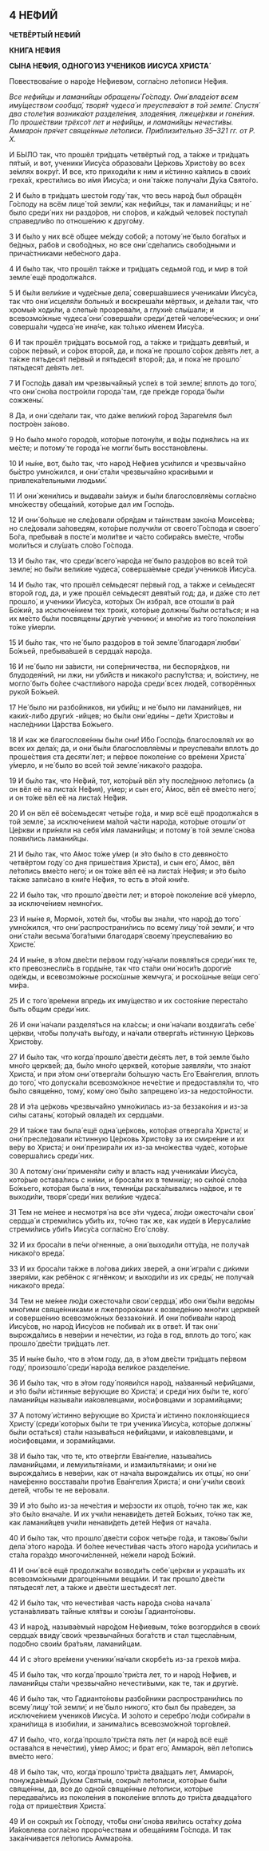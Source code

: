 ## 4 НЕ́ФИЙ

**ЧЕТВЁРТЫЙ НЕ́ФИЙ**

**КНИ́ГА НЕ́ФИЯ**

**СЫ́НА НЕ́ФИЯ, ОДНОГО́ ИЗ УЧЕНИКО́В ИИСУ́СА ХРИСТА́**

Повествова́ние о наро́де Не́фиевом, согла́сно ле́тописи Не́фия.

_Все нефи́йцы и ламани́йцы обращены́ Го́споду. Они́ владе́ют всем иму́ществом сообща́, творя́т чудеса́ и преуспева́ют в той земле́. Спустя́ два столе́тия возника́ют разделе́ния, злодея́ния, лжеце́ркви и гоне́ния. По проше́ствии трёхсо́т лет и нефи́йцы, и ламани́йцы нечести́вы. Аммаро́н пря́чет свяще́нные ле́тописи. Приблизи́тельно 35–321 гг. от Р. Х._

И БЫ́ЛО так, что прошёл три́дцать четвёртый год, а та́кже и три́дцать пя́тый, и вот, ученики́ Иису́са образова́ли Це́рковь Христо́ву во всех зе́млях вокру́г. И все, кто приходи́ли к ним и и́стинно ка́ялись в свои́х греха́х, крести́лись во и́мя Иису́са; и они́ та́кже получа́ли Ду́ха Свято́го.

2 И бы́ло в три́дцать шесто́м году́ так, что весь наро́д был обращён Го́споду на всём лице́ той земли́, как нефи́йцы, так и ламани́йцы; и не́ было среди́ них ни раздо́ров, ни спо́ров, и ка́ждый челове́к поступа́л справедли́во по отноше́нию к друго́му.

3 И бы́ло у них всё о́бщее ме́жду собо́й; а потому́ не́ было бога́тых и бе́дных, рабо́в и свобо́дных, но все они́ сде́лались свобо́дными и прича́стниками небе́сного да́ра.

4 И бы́ло так, что прошёл та́кже и три́дцать седьмо́й год, и мир в той земле́ ещё продолжа́лся.

5 И бы́ли вели́кие и чуде́сные дела́, соверша́вшиеся ученика́ми Иису́са, так что они́ исцеля́ли больны́х и воскреша́ли мёртвых, и де́лали так, что хромы́е ходи́ли, а слепы́е прозрева́ли, а глухи́е слы́шали; и всевозмо́жные чудеса́ они́ соверша́ли среди́ дете́й челове́ческих; и они́ соверша́ли чудеса́ не ина́че, как то́лько и́менем Иису́са.

6 И так прошёл три́дцать восьмо́й год, а та́кже и три́дцать девя́тый, и со́рок пе́рвый, и со́рок второ́й, да, и пока́ не прошло́ со́рок де́вять лет, а та́кже пятьдеся́т пе́рвый и пятьдеся́т второ́й; да, и пока́ не прошло́ пятьдеся́т де́вять лет.

7 И Госпо́дь дава́л им чрезвыча́йный успе́х в той земле́; вплоть до того́, что они́ сно́ва постро́или города́ там, где пре́жде города́ бы́ли сожжены́.

8 Да, и они́ сде́лали так, что да́же вели́кий го́род Зараге́мля был постро́ен за́ново.

9 Но бы́ло мно́го городо́в, кото́рые потону́ли, и во́ды подня́лись на их ме́сте; и потому́ те города́ не могли́ быть восстано́влены.

10 И ны́не, вот, бы́ло так, что наро́д Не́фиев уси́лился и чрезвыча́йно бы́стро умно́жился, и они́ ста́ли чрезвыча́йно краси́выми и привлека́тельными людьми́.

11 И они́ жени́лись и выдава́ли за́муж и бы́ли благословля́емы согла́сно мно́жеству обеща́ний, кото́рые дал им Госпо́дь.

12 И они́ бо́льше не сле́довали обря́дам и та́инствам зако́на Моисе́ева; но сле́довали за́поведям, кото́рые получи́ли от своего́ Го́спода и своего́ Бо́га, пребыва́я в посте́ и моли́тве и ча́сто собира́ясь вме́сте, что́бы моли́ться и слу́шать сло́во Го́спода.

13 И бы́ло так, что среди́ всего́ наро́да не́ было раздо́ров во всей той земле́; но бы́ли вели́кие чудеса́, соверша́емые среди́ ученико́в Иису́са.

14 И бы́ло так, что прошёл се́мьдесят пе́рвый год, а та́кже и се́мьдесят второ́й год, да, и уже прошёл се́мьдесят девя́тый год; да, и да́же сто лет прошло́, и ученики́ Иису́са, кото́рых Он избра́л, все отошли́ в рай Бо́жий, за исключе́нием тех трои́х, кото́рые должны́ бы́ли оста́ться; и на их ме́сто бы́ли посвящены́ други́е ученики́; и мно́гие из того́ поколе́ния то́же у́мерли.

15 И бы́ло так, что не́ было раздо́ров в той земле́ благодаря́ любви́ Бо́жьей, пребыва́вшей в сердца́х наро́да.

16 И не́ было ни за́висти, ни сопе́рничества, ни беспоря́дков, ни блудодея́ний, ни лжи, ни уби́йств и никако́го распу́тства; и, во́истину, не могло́ быть бо́лее счастли́вого наро́да среди́ всех люде́й, сотворённых руко́й Бо́жьей.

17 Не́ было ни разбо́йников, ни уби́йц; и не́ было ни ламани́йцев, ни каки́х-ли́бо други́х -и́йцев; но бы́ли они́ еди́ны – де́ти Христо́вы и насле́дники Ца́рства Бо́жьего.

18 И как же благослове́нны бы́ли они́! И́бо Госпо́дь благословля́л их во всех их дела́х; да, и они́ бы́ли благословля́емы и преуспева́ли вплоть до проше́ствия ста десяти́ лет; и пе́рвое поколе́ние со вре́мени Христа́ у́мерло, и не́ было во всей той земле́ никако́го раздо́ра.

19 И бы́ло так, что Не́фий, тот, кото́рый вёл э́ту после́днюю ле́топись (а он вёл её на листа́х Не́фия), у́мер; и сын его́, А́мос, вёл её вме́сто него́; и он то́же вёл её на листа́х Не́фия.

20 И он вёл её во́семьдесят четы́ре го́да, и мир всё ещё продолжа́лся в той земле́, за исключе́нием ма́лой ча́сти наро́да, кото́рые отошли́ от Це́ркви и при́няли на себя́ и́мя ламани́йцы; и потому́ в той земле́ сно́ва появи́лись ламани́йцы.

21 И бы́ло так, что А́мос то́же у́мер (и э́то бы́ло в сто девяно́сто четвёртом году́ со дня прише́ствия Христа́), и сын его́, А́мос, вёл ле́топись вме́сто него́; и он то́же вёл её на листа́х Не́фия; и э́то бы́ло та́кже запи́сано в кни́ге Не́фия, то есть в э́той кни́ге.

22 И бы́ло так, что прошло́ две́сти лет; и второ́е поколе́ние всё у́мерло, за исключе́нием немно́гих.

23 И ны́не я, Мормо́н, хоте́л бы, что́бы вы зна́ли, что наро́д до того́ умно́жился, что они́ распространи́лись по всему́ лицу́ той земли́, и что они́ ста́ли весьма́ бога́тыми благодаря́ своему́ преуспева́нию во Христе́.

24 И ны́не, в э́том две́сти пе́рвом году́ на́чали появля́ться среди́ них те, кто превознесли́сь в горды́не, так что ста́ли они́ носи́ть дороги́е оде́жды, и всевозмо́жные роско́шные жемчуга́, и роско́шные ве́щи сего́ ми́ра.

25 И с того́ вре́мени впредь их иму́щество и их состоя́ние переста́ло быть о́бщим среди́ них.

26 И они́ на́чали разделя́ться на кла́ссы; и они́ на́чали воздвига́ть себе́ це́ркви, что́бы получа́ть вы́году, и на́чали отверга́ть и́стинную Це́рковь Христо́ву.

27 И бы́ло так, что когда́ прошло́ две́сти де́сять лет, в той земле́ бы́ло мно́го церкве́й; да, бы́ло мно́го церкве́й, кото́рые заявля́ли, что зна́ют Христа́, и при э́том они́ отверга́ли бо́льшую часть Его́ Ева́нгелия, вплоть до того́, что допуска́ли всевозмо́жное нече́стие и предоставля́ли то, что бы́ло свяще́нно, тому́, кому́ оно́ бы́ло запрещено́ из-за недосто́йности.

28 И э́та це́рковь чрезвыча́йно умно́жилась из-за беззако́ния и из-за си́лы сатаны́, кото́рый овладе́л их сердца́ми.

29 И та́кже там была́ ещё одна́ це́рковь, кото́рая отверга́ла Христа́; и они́ пресле́довали и́стинную Це́рковь Христо́ву за их смире́ние и их ве́ру во Христа́; и они́ презира́ли их из-за мно́жества чуде́с, кото́рые соверша́лись среди́ них.

30 А потому́ они́ применя́ли си́лу и власть над ученика́ми Иису́са, кото́рые остава́лись с ни́ми, и броса́ли их в темни́цу; но си́лой сло́ва Бо́жьего, кото́рая была́ в них, темни́цы раска́лывались на́двое, и те выходи́ли, творя́ среди́ них вели́кие чудеса́.

31 Тем не ме́нее и несмотря́ на все э́ти чудеса́, лю́ди ожесточа́ли свои́ сердца́ и стреми́лись уби́ть их, то́чно так же, как иуде́и в Иерусали́ме стреми́лись уби́ть Иису́са согла́сно Его́ сло́ву.

32 И их броса́ли в пе́чи о́гненные, а они́ выходи́ли отту́да, не получа́я никако́го вреда́.

33 И их броса́ли та́кже в ло́гова ди́ких звере́й, а они́ игра́ли с ди́кими зверя́ми, как ребёнок с ягнёнком; и выходи́ли из их среды́, не получа́я никако́го вреда́.

34 Тем не ме́нее лю́ди ожесточа́ли свои́ сердца́, и́бо они́ бы́ли ведо́мы мно́гими свяще́нниками и лжепроро́ками к возведе́нию мно́гих церкве́й и соверше́нию всевозмо́жных беззако́ний. И они́ побива́ли наро́д Иису́сов, но наро́д Иису́сов не побива́л их в отве́т. И так они́ вырожда́лись в неве́рии и нече́стии, из го́да в год, вплоть до того́, как прошло́ две́сти три́дцать лет.

35 И ны́не бы́ло, что в э́том году, да, в э́том две́сти три́дцать пе́рвом году́, произошло́ среди́ наро́да вели́кое разделе́ние.

36 И бы́ло так, что в э́том году́ появи́лся наро́д, на́званный нефи́йцами, и э́то бы́ли и́стинные ве́рующие во Христа́; и среди́ них бы́ли те, кого́ ламани́йцы называ́ли иа́ковлевцами, ио́сифовцами и зорами́йцами;

37 А потому́ и́стинно ве́рующие во Христа́ и и́стинно поклоня́ющиеся Христу́ (среди́ кото́рых бы́ли те три ученика́ Иису́са, кото́рые должны́ бы́ли оста́ться) ста́ли называ́ться нефи́йцами, и иа́ковлевцами, и ио́сифовцами, и зорами́йцами.

38 И бы́ло так, что те, кто отве́ргли Ева́нгелие, называ́лись ламани́йцами, и лемуильтя́нами, и измаильтя́нами; и они́ не вырожда́лись в неве́рии, как от нача́ла вырожда́лись их отцы́, но они́ наме́ренно восстава́ли про́тив Ева́нгелия Христа́; и они́ учи́ли свои́х дете́й, что́бы те не ве́ровали.

39 И э́то бы́ло из-за нече́стия и ме́рзости их отцо́в, то́чно так же, как э́то бы́ло внача́ле. И их учи́ли ненави́деть дете́й Бо́жьих, то́чно так же, как ламани́йцев учи́ли ненави́деть дете́й Не́фия от нача́ла.

40 И бы́ло так, что прошло́ две́сти со́рок четы́ре го́да, и таковы́ бы́ли дела́ э́того наро́да. И бо́лее нечести́вая часть э́того наро́да уси́лилась и ста́ла гора́здо многочи́сленней, не́жели наро́д Бо́жий.

41 И они́ всё ещё продолжа́ли возводи́ть себе́ це́ркви и украша́ть их всевозмо́жными драгоце́нными веща́ми. И так прошло́ две́сти пятьдеся́т лет, а та́кже и две́сти шестьдеся́т лет.

42 И бы́ло так, что нечести́вая часть наро́да сно́ва начала́ устана́вливать та́йные кля́твы и сою́зы Гадианто́новы.

43 И наро́д, называ́емый наро́дом Не́фиевым, то́же возгорди́лся в свои́х сердца́х ввиду́ свои́х чрезвыча́йных бога́тств и стал тщесла́вным, подо́бно свои́м бра́тьям, ламани́йцам.

44 И с э́того вре́мени ученики́ на́чали скорбе́ть из-за грехо́в ми́ра.

45 И бы́ло так, что когда́ прошло́ три́ста лет, то и наро́д Не́фиев, и ламани́йцы ста́ли чрезвыча́йно нечести́выми, как те, так и други́е.

46 И бы́ло так, что Гадианто́новы разбо́йники распространи́лись по всему́ лицу́ той земли́; и не́ было никого́, кто был бы пра́веден, за исключе́нием ученико́в Иису́са. И зо́лото и серебро́ лю́ди собира́ли в храни́лища в изоби́лии, и занима́лись всевозмо́жной торго́влей.

47 И бы́ло, что, когда́ прошло́ три́ста пять лет (и наро́д всё ещё остава́лся в нече́стии), у́мер А́мос; и брат его́, Аммаро́н, вёл ле́топись вме́сто него́.

48 И бы́ло так, что, когда́ прошло́ три́ста два́дцать лет, Аммаро́н, понужда́емый Ду́хом Святы́м, сокры́л ле́тописи, кото́рые бы́ли свяще́нны, да, все до одно́й свяще́нные ле́тописи, кото́рые передава́лись из поколе́ния в поколе́ние вплоть до три́ста двадца́того го́да от прише́ствия Христа́.

49 И он сокры́л их Го́споду, что́бы они́ сно́ва яви́лись оста́тку до́ма Иа́ковлева согла́сно проро́чествам и обеща́ниям Го́спода. И так зака́нчивается ле́топись Аммаро́на.

